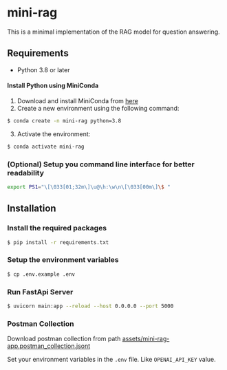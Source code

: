 # mini-rag

This is a minimal implementation of the RAG model for question answering.

## Requirements

- Python 3.8 or later

#### Install Python using MiniConda

1) Download and install MiniConda from [here](https://docs.anaconda.com/free/miniconda/#quick-command-line-install)
2) Create a new environment using the following command:
```bash
$ conda create -n mini-rag python=3.8
```
3) Activate the environment:
```bash
$ conda activate mini-rag
```

### (Optional) Setup you command line interface for better readability

```bash
export PS1="\[\033[01;32m\]\u@\h:\w\n\[\033[00m\]\$ "
```

## Installation

### Install the required packages

```bash
$ pip install -r requirements.txt
```

### Setup the environment variables

```bash
$ cp .env.example .env
```


### Run FastApi Server

```bash
$ uvicorn main:app --reload --host 0.0.0.0 --port 5000
```


### Postman Collection

Download postman collection from path [assets/mini-rag-app.postman_collection.jsont](assets/mini-rag-app.postman_collection.json)



Set your environment variables in the `.env` file. Like `OPENAI_API_KEY` value.
